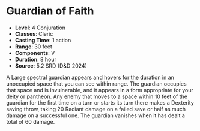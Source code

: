 # Guardian of Faith

- **Level**: 4 Conjuration
- **Classes**: Cleric
- **Casting Time**: 1 action
- **Range**: 30 feet
- **Components**: V
- **Duration**: 8 hour
- **Source**: 5.2 SRD (D&D 2024)

A Large spectral guardian appears and hovers for the duration in an unoccupied space that you can see within range. The guardian occupies that space and is invulnerable, and it appears in a form appropriate for your deity or pantheon. Any enemy that moves to a space within 10 feet of the guardian for the first time on a turn or starts its turn there makes a Dexterity saving throw, taking 20 Radiant damage on a failed save or half as much damage on a successful one. The guardian vanishes when it has dealt a total of 60 damage.

